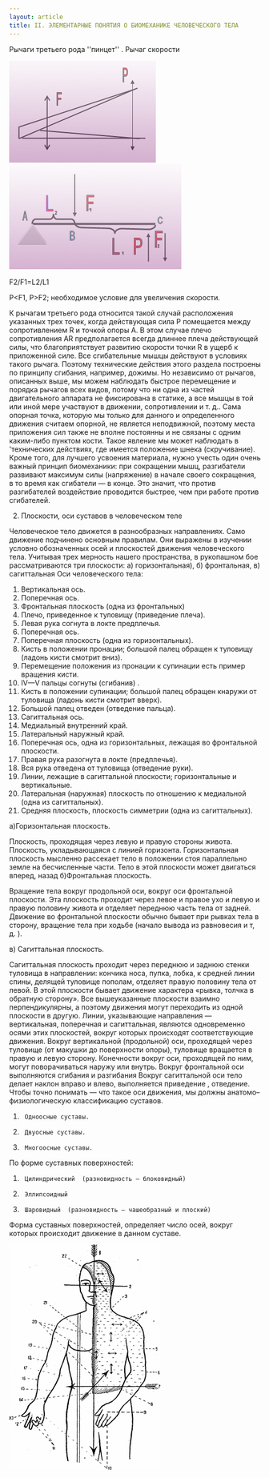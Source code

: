 ```yaml
---
layout: article
title: II. ЭЛЕМЕНТАРНЫЕ ПОНЯТИЯ О БИОМЕХАНИКЕ ЧЕЛОВЕЧЕСКОГО ТЕЛА
---
```

Рычаги третьего рода ''пинцет'' .
Рычаг скорости

![  Рычаг третьего рода –''пинцет''](5.5.1/rych5.jpg "  Рычаг третьего рода –''пинцет''")
![ Рычаг третьего рода –''пинцет''](5.5.1/rych6.jpg " Рычаг третьего рода –''пинцет''")

F2/F1=L2/L1

P<F1,  P>F2; необходимое условие для увеличения скорости.

К рычагам третьего рода относится такой случай расположения указанных трех точек, когда действующая сила Р помещается между сопротивлением R и точкой опоры А.
В этом случае плечо сопротивления AR предполагается всегда длиннее плеча действующей силы, что благоприятствует развитию скорости точки R в ущерб к приложенной силе. Все сгибательные мышцы действуют в условиях такого рычага. Поэтому технические действия этого раздела построены по принципу сгибания, например, дожимы.
Но независимо от рычагов, описанных выше, мы можем наблюдать быстрое перемещение и порядка рычагов всех видов, потому что ни одна из частей двигательного аппарата не фиксирована в статике, а все мышцы в той или иной мере участвуют в движении, сопротивлении и т. д.. Сама опорная точка, которую мы только для данного и определенного движения считаем опорной, не является неподвижной, поэтому места приложения сил также не вполне постоянны и не связаны с одним каким-либо пунктом кости. Такое явление мы может наблюдать в 'технических действиях, где имеется положение шнека (скручивание). Кроме того, для лучшего усвоения материала, нужно учесть один очень важный принцип биомеханики: при сокращении мышц, разгибатели развивают максимум силы (напряжение) в начале своего сокращения, в то время как сгибатели — в конце. Это значит, что против разгибателей воздействие проводится быстрее, чем при работе против сгибателей.

 
2. Плоскости, оси суставов в человеческом теле

Человеческое тело движется в разнообразных направлениях. Само движение подчинено основным правилам. Они выражены в изучении условно обозначенных осей и плоскостей движения человеческого тела.
Учитывая трех мерность нашего пространства, в рукопашном бое рассматриваются три плоскости:
а) горизонтальная),
б) фронтальная,
в) сагиттальная 
Оси человеческого тела:
1. Вертикальная ось.
2. Поперечная ось.
3. Фронтальная плоскость (одна из фронтальных)
5. Плечо, приведенное к туловищу (приведение плеча).
6. Левая рука согнута в локте предплечья.
7. Поперечная ось.
8. Поперечная плоскость (одна из горизонтальных).
9. Кисть в положении пронации; большой палец обращен к туловищу (ладонь кисти смотрит вниз).
10. Перемещение положения из пронации к супинации есть пример вращения кисти.
11. IV—V пальцы согнуты (сгибанив)  .
12. Кисть в положении супинации; большой палец обращен кнаружи от туловища (ладонь кисти смотрит вверх).
13. Большой палец отведен (отведение пальца).
14. Сагиттальная ось.
15. Медиальный внутренний край.
16. Латеральный наружный край.
17. Поперечная ось, одна из горизонтальных, лежащая во фронтальной плоскости.
18. Правая рука разогнута в локте (предплечья).
19. Вся рука отведена от туловища (отведение руки).
20. Линии, лежащие в сагиттальной плоскости; горизонтальные и вертикальные.
21. Латеральная (наружная) плоскость по отношению к медиальной (одна из сагиттальных).
22. Средняя плоскость, плоскость симметрии (одна из сагиттальных).
 
а)Горизонтальная плоскость.
 
Плоскость, проходящая через левую и правую стороны живота. Плоскость, укладывающаяся с линией горизонта. Горизонтальная плоскость мысленно рассекает тело в положении стоя параллельно земле на бесчисленные части.
Тело в этой плоскости может двигаться вперед, назад
б)Фронтальная плоскость.
 
Вращение тела вокруг продольной оси, вокруг оси фронтальной плоскости. Эта плоскость проходит через левое и правое ухо и левую и правую половину живота и отделяет переднюю часть тела от задней.
Движение во фронтальной плоскости обычно бывает при рывках тела в сторону, вращение тела при ходьбе (начало вывода из равновесия и т, д. ).
 
в) Сагиттальная плоскость.
 
Сагиттальная плоскость проходит через переднюю и заднюю стенки туловища в направлении: кончика носа, пупка, лобка, к средней линии спины, делящей туловище пополам, отделяет правую половину тела от левой. В этой плоскости бывает движение характера «рывка, толчка в обратную сторону».
Все вышеуказанные плоскости взаимно перпендикулярны, а поэтому движения могут переходить из одной плоскости в другую. Линии, указывающие направления — вертикальная, поперечная и сагиттальная, являются одновременно осями этих плоскостей, вокруг которых происходят соответствующие движения.
Вокруг вертикальной (продольной) оси, проходящей через туловище (от макушки до поверхности опоры), туловище вращается в правую и левую сторону. Конечности вокруг оси, проходящей по ним, могут поворачиваться наружу или внутрь.
Вокруг фронтальной оси выполняются сгибания и разгибания
Вокруг сагиттальной оси тело делает наклон вправо и влево, выполняется приведение , отведение.
Чтобы точно понимать — что такое оси движения, мы должны анатомо–физиологическую классификацию суставов.
 
1.      Одноосные суставы.
2.      Двуосные суставы.
3.      Многоосные суставы.
 
По форме суставных поверхностей:
 
1.      Цилиндрический  (разновидность – блоковидный)
2.      Эллипсоидный
3.      Шаровидный  (разновидность – чашеобразный и плоский)
 
Форма суставных поверхностей, определяет число осей, вокруг которых происходит движение в данном суставе.

![  Плоскости и оси суставов в человеческом теле](5.5.1/image008.gif "  Плоскости и оси суставов в человеческом теле")



